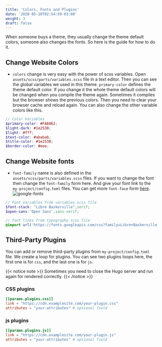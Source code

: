 ```yaml
---
title: 'Colors, Fonts and Plugins'
date: '2020-05-10T02:54:59-03:00'
weight: 3
draft: false
---
```



When someone buys a theme, they usually change the theme default colors, someone also changes the fonts. So here is the guide for how to do it.


## Change Website Colors
 * `colors` change is very easy with the power of scss variables. Open `assets/scss/parts/variables.scss` file in a text editor. Then you can see the global variables we used in this theme. `primary-color` defines the theme default color. If you change it the whole theme default colors will be changed when you compile the theme again. Sometimes it compiles but the browser shows the previous colors. Then you need to clear your browser cache and reload again. You can also change the other variable colors like this.

```scss
// Color Variables
$primary-color: #FA6862;
$light-dark: #1e2530;
$light: #fff;
$text-color: #ababab;
$title-color: #1e2530;
$border-color: #eee;
```


## Change Website fonts

 * `font-family` name is also defined in the `assets/scss/parts/variables.scss` files. If you want to change the font then change the `font-family` form here. And give your font link to the `my-project/config.toml` files. You can get more `font-face` form [here](https://fonts.google.com/).
![google-fonts](/images/theme-settings/google-fonts.png)

```scss
// Font Variables from variables.scss file
$font-stack: "Libre Baskerville",serif;
$open-sans:'Open Sans',sans-serif;

// font links from typography.scss file
@import url('https://fonts.googleapis.com/css?family=Libre+Baskerville:400,400i|Open+Sans:400,600,700,800');
```

## Third-Party Plugins

You can add or remove third-party plugins from `my-project/config.toml` file. We create a loop for plugins. You can see two plugins loops here, the first one is for `css`, and the last one is for `js`.

{{< notice note >}}
Sometimes you need to close the Hugo server and run again for rendered correctly.
{{< /notice >}}

### CSS plugins

```toml
[[params.plugins.css]]
link = "https://cdn.examplesite.com/your-plugin.css"
attributes = "your-attributes" # optional field
```

### js plugins

```toml
[[params.plugins.js]]
link = "https://cdn.examplesite.com/your-plugin.js"
attributes = "your-attributes" # optional field
```